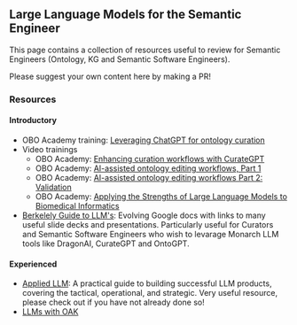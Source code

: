 ## Large Language Models for the Semantic Engineer

This page contains a collection of resources useful to review for Semantic Engineers (Ontology, KG and Semantic Software Engineers).

Please suggest your own content here by making a PR!

### Resources

#### Introductory

- OBO Academy training: [Leveraging ChatGPT for ontology curation](../lesson/chatgpt-ontology-curation.md)
- Video trainings
    - OBO Academy: [Enhancing curation workflows with CurateGPT](https://www.youtube.com/watch?v=p6j3WwzIv40)
    - OBO Academy: [AI-assisted ontology editing workflows, Part 1](https://www.youtube.com/watch?v=wGoGr2dmxZI&ab_channel=obo-academy)
    - OBO Academy: [AI-assisted ontology editing workflows Part 2: Validation](https://www.youtube.com/watch?v=cQWfJ5IjUM8&ab_channel=obo-academy)
    - OBO Academy: [Applying the Strengths of Large Language Models to Biomedical Informatics](https://www.youtube.com/watch?v=wJvKMIyOpfo&ab_channel=obo-academy)
- [Berkelely Guide to LLM's](https://docs.google.com/document/d/1B6YVEGjzOC7sizhRaKQ0B_afivFAG-Cs1E9yodHaNoA/edit): Evolving Google docs with links to many useful slide decks and presentations. Particularly useful for Curators and Semantic Software Engineers who wish to levarage Monarch LLM tools like DragonAI, CurateGPT and OntoGPT.

#### Experienced

- [Applied LLM](https://applied-llms.org/): A practical guide to building successful LLM products, covering the tactical, operational, and strategic. Very useful resource, please check out if you have not already done so!
- [LLMs with OAK](https://incatools.github.io/ontology-access-kit/howtos/use-llms)
